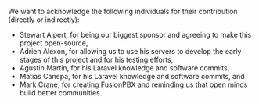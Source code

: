 We want to acknowledge the following individuals for their contribution (directly or indirectly):

* Stewart Alpert, for being our biggest sponsor and agreeing to make this project open-source,
* Adrien Alexon, for allowing us to use his servers to develop the early stages of this project and for his testing efforts,
* Agustin Martin, for his Laravel knowledge and software commits,
* Matías Canepa, for his Laravel knowledge and software commits, and
* Mark Crane, for creating FusionPBX and reminding us that open minds build better communities.
